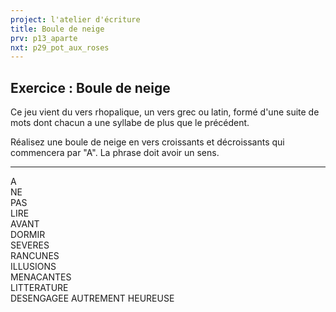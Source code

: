 ```yaml
---
project: l'atelier d'écriture
title: Boule de neige
prv: p13_aparte
nxt: p29_pot_aux_roses
---
```

## Exercice : Boule de neige
Ce jeu vient du vers rhopalique, un vers grec ou latin, formé d'une suite de mots dont chacun a une syllabe de plus que le précédent.

Réalisez une boule de neige en vers croissants et décroissants qui commencera par "A". La phrase doit avoir un sens.

---

A  
NE  
PAS  
LIRE  
AVANT  
DORMIR  
SEVERES  
RANCUNES  
ILLUSIONS  
MENACANTES  
LITTERATURE  
DESENGAGEE
AUTREMENT
HEUREUSE
